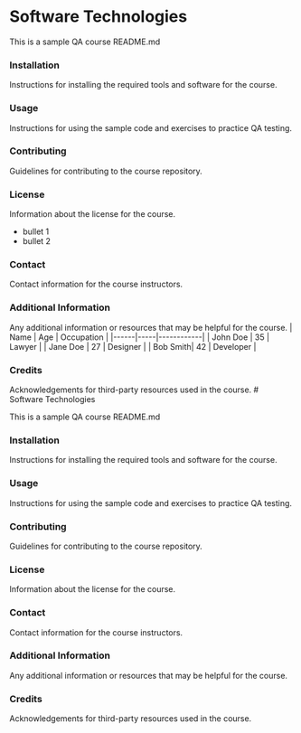 # Software Technologies

This is a sample QA course README.md

### Installation
Instructions for installing the required tools and software for the course.

### Usage
Instructions for using the sample code and exercises to practice QA testing.

### Contributing
Guidelines for contributing to the course repository.

### License
Information about the license for the course.
 - bullet 1
 - bullet 2

### Contact
Contact information for the course instructors.

### Additional Information
Any additional information or resources that may be helpful for the course.
| Name | Age | Occupation |
|------|-----|------------|
| John Doe | 35 | Lawyer    |
| Jane Doe | 27 | Designer  |
| Bob Smith| 42 | Developer |

### Credits
Acknowledgements for third-party resources used in the course. # Software Technologies

This is a sample QA course README.md

### Installation
Instructions for installing the required tools and software for the course.

### Usage
Instructions for using the sample code and exercises to practice QA testing.

### Contributing
Guidelines for contributing to the course repository.

### License
Information about the license for the course.

### Contact
Contact information for the course instructors.

### Additional Information
Any additional information or resources that may be helpful for the course.

### Credits
Acknowledgements for third-party resources used in the course. 